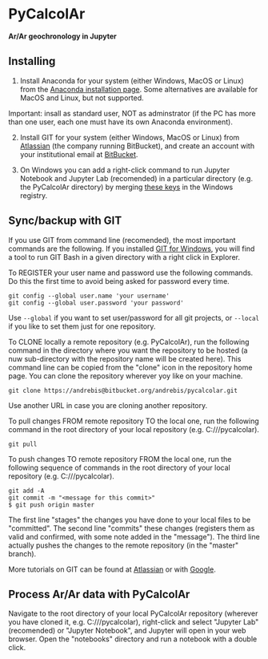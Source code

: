# PyCalcolAr #

__Ar/Ar geochronology in Jupyter__


## Installing ##

1) Install Anaconda for your system (either Windows, MacOS or Linux) from the [Anaconda installation page](https://www.anaconda.com/products/individual). Some alternatives are available for MacOS and Linux, but not supported.

Important: insall as standard user, NOT as adminstrator (if the PC has more than one user, each one must have its own Anaconda environment).

2) Install GIT for your system (either Windows, MacOS or Linux) from [Atlassian](https://www.atlassian.com/git/tutorials/install-git) (the company running BitBucket), and create an account with your institutional email at [BitBucket](https://bitbucket.org).

3) On Windows you can add a right-click command to run Jupyter Notebook and Jupyter Lab (recomended) in a particular directory (e.g. the PyCalcolAr directory) by merging [these keys](https://bitbucket.org/andrebis/pycalcolar/src/master/helpers/Jupyter_right_click.reg) in the Windows registry.


## Sync/backup with GIT ##

If you use GIT from command line (recomended), the most important commands are the following. If you installed [GIT for Windows](https://gitforwindows.org), you will find a tool to run GIT Bash in a given directory with a right click in Explorer.

To REGISTER your user name and password use the following commands. Do this the first time to avoid being asked for password every time. 

```
git config --global user.name 'your username'
git config --global user.password 'your password'
```
Use `--global` if you want to set user/password for all git projects, or `--local` if you like to set them just for one repository.


To CLONE locally a remote repository (e.g. PyCalcolAr), run the following command in the directory where you want the repository to be hosted (a nuw sub-directory with the repository name will be created here). This command line can be copied from the "clone" icon in the repository home page. You can clone the repository wherever yoy like on your machine.

```
git clone https://andrebis@bitbucket.org/andrebis/pycalcolar.git
```
Use another URL in case you are cloning another repository.


To pull changes FROM remote repository TO the local one, run the following command in the root directory of your local repository (e.g. C://<some path>/pycalcolar).

```
git pull
```


To push changes TO remote repository FROM the local one, run the following sequence of commands in the root directory of your local repository (e.g. C://<some path>/pycalcolar).

```
git add -A
git commit -m "<message for this commit>"
$ git push origin master
```
The first line "stages" the changes you have done to your local files to be "committed". The second line "commits" these changes (registers them as valid and confirmed, with some note added in the "message"). The third line actually pushes the changes to the remote repository (in the "master" branch).

More tutorials on GIT can be found at [Atlassian](https://www.atlassian.com/git/tutorials) or with [Google](www.google.com).

## Process Ar/Ar data with PyCalcolAr ##

Navigate to the root directory of your local PyCalcolAr repository (wherever you have cloned it, e.g. C://<some path>/pycalcolar), right-click and select "Jupyter Lab" (recomended) or "Jupyter Notebook", and Jupyter will open in your web browser. Open the "notebooks" directory and run a notebook with a double click.

